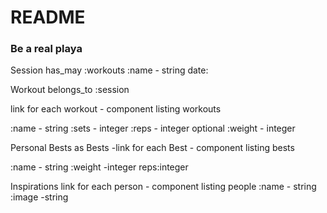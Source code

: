 # README

### Be a real playa

Session
has_may :workouts
:name - string date:  

Workout
belongs_to :session

link for each workout - component listing workouts

:name - string :sets - integer  :reps - integer optional :weight - integer



Personal Bests as Bests
-link for each Best - component listing bests

:name - string :weight -integer reps:integer

Inspirations
link for each person - component listing people
:name - string :image -string
